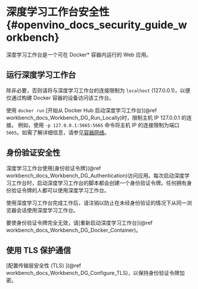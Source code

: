 # 深度学习工作台安全性{#openvino_docs_security_guide_workbench}

深度学习工作台是一个可在 Docker\* 容器内运行的 Web 应用。

## 运行深度学习工作台

除非必要，否则请将与深度学习工作台的连接限制为 `localhost` (127.0.0.1)，以便仅通过构建 Docker 容器的设备访问该工作台。

使用 `docker run` [开始从 Docker Hub 启动深度学习工作台](@ref workbench_docs_Workbench_DG_Run_Locally)时，限制主机 IP 127.0.0.1 的连接。
例如，使用 `-p 127.0.0.1:5665:5665` 命令将主机 IP 的连接限制为端口 `5665`。如需了解详细信息，请参见[容器网络](https://docs.docker.com/config/containers/container-networking/#published-ports)。

## 身份验证安全性

深度学习工作台使用[身份验证令牌](@ref workbench_docs_Workbench_DG_Authentication)访问应用。每次启动深度学习工作台时，启动深度学习工作台的脚本都会创建一个身份验证令牌。任何拥有身份验证令牌的人都可以使用深度学习工作台。

使用深度学习工作台完成工作后，请注销以防止在未经身份验证的情况下从同一浏览器会话使用深度学习工作台。

要使身份验证令牌完全无效，请[重新启动深度学习工作台](@ref workbench_docs_Workbench_DG_Docker_Container)。

## 使用 TLS 保护通信

[配置传输层安全性 (TLS) ](@ref workbench_docs_Workbench_DG_Configure_TLS)，以保持身份验证令牌加密。
